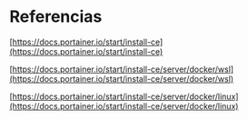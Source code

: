 # Referencias
[https://docs.portainer.io/start/install-ce](https://docs.portainer.io/start/install-ce)

[https://docs.portainer.io/start/install-ce/server/docker/wsl](https://docs.portainer.io/start/install-ce/server/docker/wsl)

[https://docs.portainer.io/start/install-ce/server/docker/linux](https://docs.portainer.io/start/install-ce/server/docker/linux)
